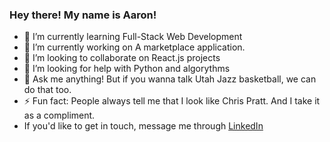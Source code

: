 ### Hey there! My name is Aaron!

- 🌱 I’m currently learning Full-Stack Web Development
- 🔭 I’m currently working on A marketplace application.
- 👯 I’m looking to collaborate on React.js projects
- 🤔 I’m looking for help with Python and algorythms
- 💬 Ask me anything! But if you wanna talk Utah Jazz basketball, we can do that too.
- ⚡ Fun fact: People always tell me that I look like Chris Pratt. And I take it as a compliment.
- If you'd like to get in touch, message me through [LinkedIn](https://www.linkedin.com/in/aaronmatson1/)

